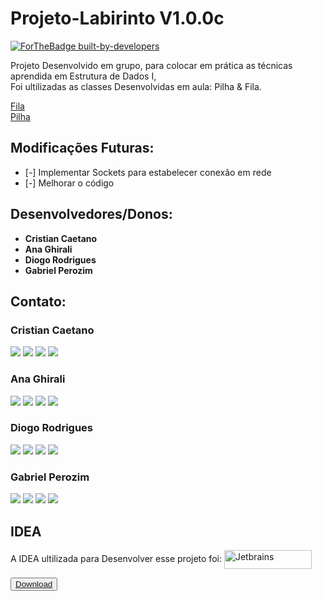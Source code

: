 # Projeto-Labirinto V1.0.0c 

[![ForTheBadge built-by-developers](https://forthebadge.com/images/badges/made-with-java.svg)](https://GitHub.com/Naereen/)

Projeto Desenvolvido em grupo, para colocar em prática as técnicas aprendida em Estrutura de Dados I,<br>
Foi ultilizadas as classes Desenvolvidas em aula: Pilha & Fila.

[Fila](https://github.com/cristiancaetano29/Projeto-Labirinto/blob/master/src/Fila.java)<br>
[Pilha](https://github.com/cristiancaetano29/Projeto-Labirinto/blob/master/src/Pilha.java)

## Modificações Futuras: 

* [-] Implementar Sockets para estabelecer conexão em rede
* [-] Melhorar o código


## Desenvolvedores/Donos:

* **Cristian Caetano** 
* **Ana Ghirali** 
* **Diogo Rodrigues** 
* **Gabriel Perozim** 

## Contato:

### Cristian Caetano

<a href = "https://github.com/cristiancaetano29"><img src="https://img.shields.io/badge/GitHub-100000?style=for-the-badge&logo=github&logoColor=white" target="_blank"></a>
<a href = "mailto:cristiavaet@gmail.com"><img src="https://img.shields.io/badge/Gmail-D14836?style=for-the-badge&logo=gmail&logoColor=white" target="_blank"></a>
<a href="https://www.linkedin.com/in/cristian-c-6b2156224" target="_blank"><img src="https://img.shields.io/badge/-LinkedIn-%230077B5?style=for-the-badge&logo=linkedin&logoColor=white" target="_blank"></a>
<a href = "https://www.instagram.com/cristiancaetano.s/"><img src="https://img.shields.io/badge/Instagram-E4405F?style=for-the-badge&logo=instagram&logoColor=white" target="_blank"></a>


### Ana Ghirali

<a href = "https://github.com/Anaghirali"><img src="https://img.shields.io/badge/GitHub-100000?style=for-the-badge&logo=github&logoColor=white" target="_blank"></a>
<a href = "mailto:Anaghirali@gmail.com"><img src="https://img.shields.io/badge/Gmail-D14836?style=for-the-badge&logo=gmail&logoColor=white" target="_blank"></a>
<a href="https://www.linkedin.com/in/73b914222/" target="_blank"><img src="https://img.shields.io/badge/-LinkedIn-%230077B5?style=for-the-badge&logo=linkedin&logoColor=white" target="_blank"></a>
<a href = "https://www.instagram.com/anaghirali/"><img src="https://img.shields.io/badge/Instagram-E4405F?style=for-the-badge&logo=instagram&logoColor=white" target="_blank"></a>

### Diogo Rodrigues

<a href = "https://github.com/diogoramosr"><img src="https://img.shields.io/badge/GitHub-100000?style=for-the-badge&logo=github&logoColor=white" target="_blank"></a>
<a href = "mailto:diogo.rrodrigues2003@gmail.com"><img src="https://img.shields.io/badge/Gmail-D14836?style=for-the-badge&logo=gmail&logoColor=white" target="_blank"></a>
<a href="https://www.linkedin.com/in/diogorodriguesr/" target="_blank"><img src="https://img.shields.io/badge/-LinkedIn-%230077B5?style=for-the-badge&logo=linkedin&logoColor=white" target="_blank"></a>
<a href = "https://www.instagram.com/diogoramosro_/"><img src="https://img.shields.io/badge/Instagram-E4405F?style=for-the-badge&logo=instagram&logoColor=white" target="_blank"></a>

### Gabriel Perozim

<a href = "https://github.com/gabrielfxz"><img src="https://img.shields.io/badge/GitHub-100000?style=for-the-badge&logo=github&logoColor=white" target="_blank"></a>
<a href = "mailto:gabrielperozim7@gmail.com"><img src="https://img.shields.io/badge/Gmail-D14836?style=for-the-badge&logo=gmail&logoColor=white" target="_blank"></a>
<a href="https://www.linkedin.com/in/gabriel-perozim-749729226" target="_blank"><img src="https://img.shields.io/badge/-LinkedIn-%230077B5?style=for-the-badge&logo=linkedin&logoColor=white" target="_blank"></a>
<a href = "https://www.instagram.com/gabriell999x/"><img src="https://img.shields.io/badge/Instagram-E4405F?style=for-the-badge&logo=instagram&logoColor=white" target="_blank"></a>

## IDEA

A IDEA ultilizada para Desenvolver esse projeto foi: <img align="center" alt="Jetbrains" height="30" width="140" src="https://img.shields.io/badge/IntelliJ_IDEA-000000.svg?style=for-the-badge&logo=intellij-idea&logoColor=white"></img>

<button height="30" width="140">
  <a href="https://www.jetbrains.com/pt-br/idea/">
    Download
  </a>
</button>
